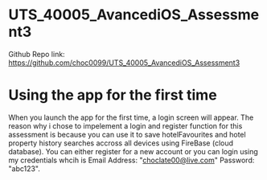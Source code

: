 # UTS_40005_AvancediOS_Assessment3

 Github Repo link: https://github.com/choc0099/UTS_40005_AvancediOS_Assessment3

 # Using the app for the first time
 When you launch the app for the first time, a login screen will appear.
 The reason why i chose to impelement a login and register function for this assessment is because you can use it to save hotelFavourites and hotel property history searches accross all devices using FireBase (cloud database).
 You can either register for a new account or you can login using my credentials whcih is
 Email Address: "choclate00@live.com"
 Password: "abc123".
